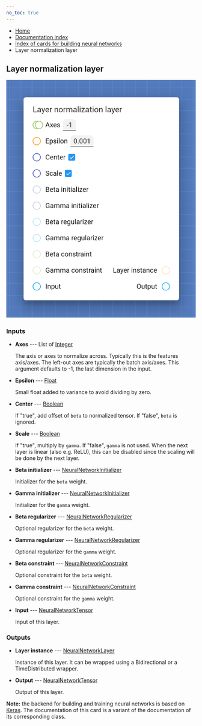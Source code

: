 ```yaml
---
no_toc: true
---
```


<ul class="breadcrumb">
    <li><a href="">Home</a></li>
    <li><a href="documentation">Documentation index</a></li>
    <li><a href="neural_network_cards/">Index of cards for building neural networks</a></li>
    <li>Layer normalization layer</li>
</ul>

## Layer normalization layer



!["Layer normalization layer" card](assets/img/neural_network_cards/layer_LayerNormalization.png)


### Inputs


* **Axes** --- List of [Integer](types/Integer)

  The axis or axes to normalize across. Typically this is the features axis/axes. The left-out axes are typically the batch axis/axes. This argument defaults to -1, the last dimension in the input.

* **Epsilon** --- [Float](types/Float)

  Small float added to variance to avoid dividing by zero.

* **Center** --- [Boolean](types/Boolean)

  If "true", add offset of `beta` to normalized tensor. If "false", `beta` is ignored.

* **Scale** --- [Boolean](types/Boolean)

  If "true", multiply by `gamma`. If "false", `gamma` is not used. When the next layer is linear (also e.g. ReLU), this can be disabled since the scaling will be done by the next layer.

* **Beta initializer** --- [NeuralNetworkInitializer](types/NeuralNetworkInitializer)

  Initializer for the `beta` weight.

* **Gamma initializer** --- [NeuralNetworkInitializer](types/NeuralNetworkInitializer)

  Initializer for the `gamma` weight.

* **Beta regularizer** --- [NeuralNetworkRegularizer](types/NeuralNetworkRegularizer)

  Optional regularizer for the `beta` weight.

* **Gamma regularizer** --- [NeuralNetworkRegularizer](types/NeuralNetworkRegularizer)

  Optional regularizer for the `gamma` weight.

* **Beta constraint** --- [NeuralNetworkConstraint](types/NeuralNetworkConstraint)

  Optional constraint for the `beta` weight.

* **Gamma constraint** --- [NeuralNetworkConstraint](types/NeuralNetworkConstraint)

  Optional constraint for the `gamma` weight.

* **Input** --- [NeuralNetworkTensor](types/NeuralNetworkTensor)

  Input of this layer.





### Outputs


* **Layer instance** --- [NeuralNetworkLayer](types/NeuralNetworkLayer)

  Instance of this layer. It can be wrapped using a Bidirectional or a TimeDistributed wrapper.

* **Output** --- [NeuralNetworkTensor](types/NeuralNetworkTensor)

  Output of this layer.






**Note:** the backend for building and training neural networks is based on [Keras](https://keras.io/). The documentation of this card is a variant of the documentation of its corresponding class.